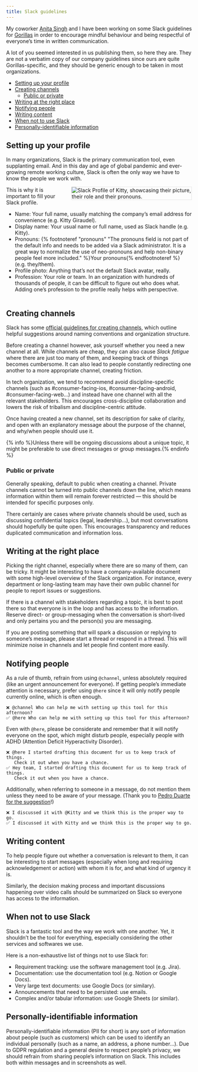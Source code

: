 ```yaml
---
title: Slack guidelines
---
```


<style>
@media (min-width: 700px) {
  .SlackGuidelines__image { 
    float: right;
    margin-top: 0;
    margin-left: 1em;
    max-width: 325px;
    border: 1px solid rgb(0 0 0 / 0.1);
  }
}
</style>

My coworker [Anita Singh](https://twitter.com/anitas3791) and I have been working on some Slack guidelines for [Gorillas](<https://en.wikipedia.org/wiki/Gorillas_(company)>) in order to encourage mindful behaviour and being respectful of everyone’s time in written communication.

A lot of you seemed interested in us publishing them, so here they are. They are not a verbatim copy of our company guidelines since ours are quite Gorillas-specific, and they should be generic enough to be taken in most organizations.

- [Setting up your profile](#setting-up-your-profile)
- [Creating channels](#creating-channels)
  - [Public or private](#public-or-private)
- [Writing at the right place](#writing-at-the-right-place)
- [Notifying people](#notifying-people)
- [Writing content](#writing-content)
- [When not to use Slack](#when-not-to-use-slack)
- [Personally-identifiable information](#personally-identifiable-information)

## Setting up your profile

In many organizations, Slack is the primary communication tool, even supplanting email. And in this day and age of global pandemic and ever-growing remote working culture, Slack is often the only way we have to know the people we work with.

<img src="/assets/images/slack-guidelines/profile.png" alt="Slack Profile of Kitty, showcasing their picture, their role and their pronouns." class="SlackGuidelines__image" />

This is why it is important to fill your Slack profile.

- Name: Your full name, usually matching the company’s email address for convenience (e.g. Kitty Giraudel).
- Display name: Your usual name or full name, used as Slack handle (e.g. Kitty).
- Pronouns: {% footnoteref "pronouns" "The pronouns field is not part of the default info and needs to be added via a Slack administrator. It is a great way to normalize the use of neo-pronouns and help non-binary people feel more included." %}Your pronouns{% endfootnoteref %} (e.g. they/them).
- Profile photo: Anything that’s not the default Slack avatar, really.
- Profession: Your role or team. In an organization with hundreds of thousands of people, it can be difficult to figure out who does what. Adding one’s profession to the profile really helps with perspective.

<div style="clear: both"></div>

## Creating channels

Slack has some [official guidelines for creating channels](https://slack.com/intl/en-de/help/articles/217626408-Create-guidelines-for-channel-names), which outline helpful suggestions around naming conventions and organization structure.

Before creating a channel however, ask yourself whether you need a new channel at all. While channels are cheap, they can also cause _Slack fatigue_ where there are just too many of them, and keeping track of things becomes cumbersome. It can also lead to people constantly redirecting one another to a more appropriate channel, creating friction.

In tech organization, we tend to recommend avoid discipline-specific channels (such as #consumer-facing-ios, #consumer-facing-android, #consumer-facing-web…) and instead have one channel with all the relevant stakeholders. This encourages cross-discipline collaboration and lowers the risk of tribalism and discipline-centric attitude.

Once having created a new channel, set its description for sake of clarity, and open with an explanatory message about the purpose of the channel, and why/when people should use it.

{% info %}Unless there will be ongoing discussions about a unique topic, it might be preferable to use direct messages or group messages.{% endinfo %}

### Public or private

Generally speaking, default to public when creating a channel. Private channels cannot be turned into public channels down the line, which means information within them will remain forever restricted — this should be intended for specific purposes only.

There certainly are cases where private channels should be used, such as discussing confidential topics (legal, leadership…), but most conversations should hopefully be quite open. This encourages transparency and reduces duplicated communication and information loss.

## Writing at the right place

Picking the right channel, especially where there are so many of them, can be tricky. It might be interesting to have a company-available document with some high-level overview of the Slack organization. For instance, every department or long-lasting team may have their own public channel for people to report issues or suggestions.

If there is a channel with stakeholders regarding a topic, it is best to post there so that everyone is in the loop and has access to the information. Reserve direct- or group-messaging when the conversation is short-lived and only pertains you and the person(s) you are messaging.

If you are posting something that will spark a discussion or replying to someone’s message, please start a thread or respond in a thread. This will minimize noise in channels and let people find content more easily.

## Notifying people

As a rule of thumb, refrain from using `@channel`, unless absolutely required (like an urgent announcement for everyone). If getting people’s immediate attention is necessary, prefer using `@here` since it will only notify people currently online, which is often enough.

```
❌ @channel Who can help me with setting up this tool for this afternoon?
✅ @here Who can help me with setting up this tool for this afternoon?
```

Even with `@here`, please be considerate and remember that it will notify everyone on the spot, which might disturb people, especially people with ADHD (Attention Deficit Hyperactivity Disorder).

```
❌ @here I started drafting this document for us to keep track of things.
   Check it out when you have a chance.
✅ Hey team, I started drafting this document for us to keep track of things.
   Check it out when you have a chance.
```

Additionally, when referring to someone in a message, do not mention them unless they need to be aware of your message. (Thank you to [Pedro Duarte for the suggestion](https://twitter.com/peduarte/status/1384808764503740417?s=20)!)

```
❌ I discussed it with @Kitty and we think this is the proper way to go.
✅ I discussed it with Kitty and we think this is the proper way to go.
```

## Writing content

To help people figure out whether a conversation is relevant to them, it can be interesting to start messages (especially when long and requiring acknowledgement or action) with whom it is for, and what kind of urgency it is.

Similarly, the decision making process and important discussions happening over video calls should be summarized on Slack so everyone has access to the information.

## When not to use Slack

Slack is a fantastic tool and the way we work with one another. Yet, it shouldn’t be the tool for everything, especially considering the other services and softwares we use.

Here is a non-exhaustive list of things not to use Slack for:

- Requirement tracking: use the software management tool (e.g. Jira).
- Documentation: use the documentation tool (e.g. Notion or Google Docs).
- Very large text documents: use Google Docs (or similary).
- Announcements that need to be persisted: use emails.
- Complex and/or tabular information: use Google Sheets (or similar).

## Personally-identifiable information

Personally-identifiable information (PII for short) is any sort of information about people (such as customers) which can be used to identify an individual personally (such as a name, an address, a phone number…). Due to GDPR regulation and a general desire to respect people’s privacy, we should refrain from sharing people’s information on Slack. This includes both within messages and in screenshots as well.
